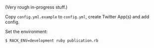 
(Very rough in-progress stuff.)

Copy `config.yml.example` to `config.yml`, create Twitter App(s) and add config.

Set the environment:

	$ RACK_ENV=development ruby publication.rb
